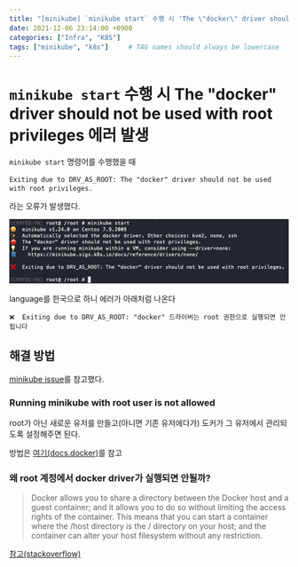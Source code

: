 ```yaml
---
title: "[minikube] `minikube start` 수행 시 'The \"docker\" driver should not be used with root privileges' 에러 발생"
date: 2021-12-06 23:14:00 +0900
categories: ["Infra", "K8S"]
tags: ["minikube", "k8s"]     # TAG names should always be lowercase
---
```


# `minikube start` 수행 시 The "docker" driver should not be used with root privileges 에러 발생

`minikube start` 명령어를 수행했을 때

    Exiting due to DRV_AS_ROOT: The "docker" driver should not be used with root privileges.

라는 오류가 발생했다.

![사진](https://raw.githubusercontent.com/lyw1217/TIL/main/Infra/images/minikube_start_docker_should_not_be_used_with_root.png)

language를 한국으로 하니 에러가 아래처럼 나온다

    ❌  Exiting due to DRV_AS_ROOT: "docker" 드라이버는 root 권한으로 실행되면 안 됩니다

## 해결 방법

[minikube issue](https://github.com/kubernetes/minikube/issues/7903)를 참고했다.

### Running minikube with root user is not allowed

root가 아닌 새로운 유저를 만들고(아니면 기존 유저에다가) 도커가 그 유저에서 관리되도록 설정해주면 된다.

방법은 [여기(docs.docker)](https://docs.docker.com/engine/install/linux-postinstall/#manage-docker-as-a-non-root-user)를 참고

### 왜 root 계정에서 docker driver가 실행되면 안될까?

>Docker allows you to share a directory between the Docker host and a guest container; and it allows you to do so without limiting the access rights of the container. This means that you can start a container where the /host directory is the / directory on your host; and the container can alter your host filesystem without any restriction.

[참고(stackoverflow)](https://stackoverflow.com/questions/68984450/minikube-why-the-docker-driver-should-not-be-used-with-root-privileges)
